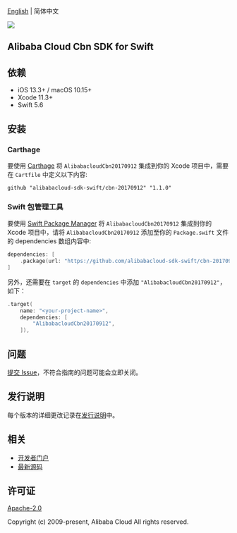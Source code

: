[English](README.md) | 简体中文

![](https://aliyunsdk-pages.alicdn.com/icons/AlibabaCloud.svg)

## Alibaba Cloud Cbn SDK for Swift

## 依赖

- iOS 13.3+ / macOS 10.15+
- Xcode 11.3+
- Swift 5.6

## 安装

### Carthage

要使用 [Carthage](https://github.com/Carthage/Carthage) 将 `AlibabacloudCbn20170912` 集成到你的 Xcode 项目中，需要在 `Cartfile` 中定义以下内容:

```ogdl
github "alibabacloud-sdk-swift/cbn-20170912" "1.1.0"
```

### Swift 包管理工具

要使用 [Swift Package Manager](https://swift.org/package-manager/) 将 `AlibabacloudCbn20170912` 集成到你的 Xcode 项目中，请将 `AlibabacloudCbn20170912` 添加至你的 `Package.swift` 文件的 dependencies 数组内容中:

```swift
dependencies: [
    .package(url: "https://github.com/alibabacloud-sdk-swift/cbn-20170912.git", from: "1.1.0")
]
```

另外，还需要在 `target` 的 `dependencies` 中添加 `"AlibabacloudCbn20170912"`，如下：

```swift
.target(
    name: "<your-project-name>",
    dependencies: [
        "AlibabacloudCbn20170912",
    ]),
```

## 问题

[提交 Issue](https://github.com/alibabacloud-sdk-swift/cbn-20170912/issues/new)，不符合指南的问题可能会立即关闭。

## 发行说明

每个版本的详细更改记录在[发行说明](./ChangeLog.txt)中。

## 相关

* [开发者门户](https://next.api.aliyun.com/home)
* [最新源码](https://github.com/alibabacloud-sdk-swift/cbn-20170912)

## 许可证

[Apache-2.0](http://www.apache.org/licenses/LICENSE-2.0)

Copyright (c) 2009-present, Alibaba Cloud All rights reserved.
